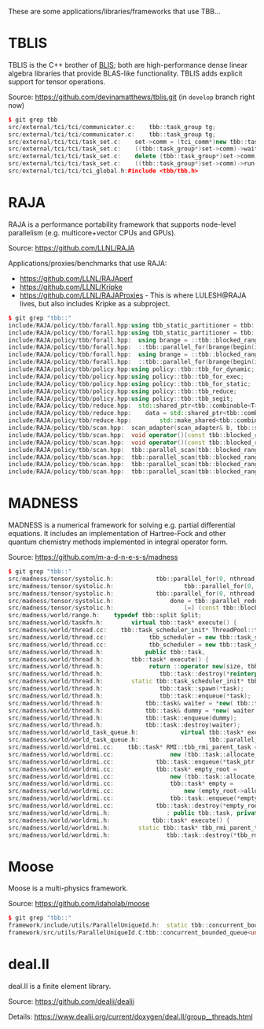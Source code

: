 These are some applications/libraries/frameworks that use TBB...

# TBLIS

TBLIS is the C++ brother of [BLIS](https://github.com/flame/blis); both are high-performance dense linear algebra libraries that provide BLAS-like functionality.  TBLIS adds explicit support for tensor operations.

Source: https://github.com/devinamatthews/tblis.git (in `develop` branch right now)

```c++
$ git grep tbb
src/external/tci/tci/communicator.c:    tbb::task_group tg;
src/external/tci/tci/communicator.c:    tbb::task_group tg;
src/external/tci/tci/task_set.c:    set->comm = (tci_comm*)new tbb::task_group();
src/external/tci/tci/task_set.c:    ((tbb::task_group*)set->comm)->wait();
src/external/tci/tci/task_set.c:    delete (tbb::task_group*)set->comm;
src/external/tci/tci/task_set.c:    ((tbb::task_group*)set->comm)->run(
src/external/tci/tci/tci_global.h:#include <tbb/tbb.h>
```

# RAJA

RAJA is a performance portability framework that supports node-level parallelism (e.g. multicore+vector CPUs and GPUs).

Source: https://github.com/LLNL/RAJA

Applications/proxies/benchmarks that use RAJA:
- https://github.com/LLNL/RAJAperf
- https://github.com/LLNL/Kripke
- https://github.com/LLNL/RAJAProxies - This is where LULESH@RAJA lives, but also includes Kripke as a subproject.

```c++
$ git grep "tbb::"
include/RAJA/policy/tbb/forall.hpp:using tbb_static_partitioner = tbb::static_partitioner;
include/RAJA/policy/tbb/forall.hpp:using tbb_static_partitioner = tbb::auto_partitioner;
include/RAJA/policy/tbb/forall.hpp:  using brange = ::tbb::blocked_range<decltype(iter.begin())>;
include/RAJA/policy/tbb/forall.hpp:  ::tbb::parallel_for(brange(begin(iter), end(iter), p.grain_size),
include/RAJA/policy/tbb/forall.hpp:  using brange = ::tbb::blocked_range<decltype(iter.begin())>;
include/RAJA/policy/tbb/forall.hpp:  ::tbb::parallel_for(brange(begin(iter), end(iter), ChunkSize),
include/RAJA/policy/tbb/policy.hpp:using policy::tbb::tbb_for_dynamic;
include/RAJA/policy/tbb/policy.hpp:using policy::tbb::tbb_for_exec;
include/RAJA/policy/tbb/policy.hpp:using policy::tbb::tbb_for_static;
include/RAJA/policy/tbb/policy.hpp:using policy::tbb::tbb_reduce;
include/RAJA/policy/tbb/policy.hpp:using policy::tbb::tbb_segit;
include/RAJA/policy/tbb/reduce.hpp:  std::shared_ptr<tbb::combinable<T>> data;
include/RAJA/policy/tbb/reduce.hpp:    data = std::shared_ptr<tbb::combinable<T>>(
include/RAJA/policy/tbb/reduce.hpp:        std::make_shared<tbb::combinable<T>>([=]() { return initializer; }));
include/RAJA/policy/tbb/scan.hpp:  scan_adapter(scan_adapter& b, tbb::split)
include/RAJA/policy/tbb/scan.hpp:  void operator()(const tbb::blocked_range<Index_type>& r, Tag)
include/RAJA/policy/tbb/scan.hpp:  void operator()(const tbb::blocked_range<Index_type>& r, Tag)
include/RAJA/policy/tbb/scan.hpp:  tbb::parallel_scan(tbb::blocked_range<Index_type>{0,
include/RAJA/policy/tbb/scan.hpp:  tbb::parallel_scan(tbb::blocked_range<Index_type>{0,
include/RAJA/policy/tbb/scan.hpp:  tbb::parallel_scan(tbb::blocked_range<Index_type>{0,
include/RAJA/policy/tbb/scan.hpp:  tbb::parallel_scan(tbb::blocked_range<Index_type>{0,
```

# MADNESS

MADNESS is a numerical framework for solving e.g. partial differential equations.  It includes an implementation of Hartree-Fock and other quantum chemistry methods implemented in integral operator form.

Source: https://github.com/m-a-d-n-e-s-s/madness

```c++
$ git grep "tbb::"
src/madness/tensor/systolic.h:            tbb::parallel_for(0, nthread, [=](const int id) {
src/madness/tensor/systolic.h:                    tbb::parallel_for(0, nthread,
src/madness/tensor/systolic.h:            tbb::parallel_for(0, nthread, [=](const int id) {
src/madness/tensor/systolic.h:                done = tbb::parallel_reduce(tbb::blocked_range<int>(0,nthread), true,
src/madness/tensor/systolic.h:                    [=] (const tbb::blocked_range<int>& range, bool init) -> bool {
src/madness/world/range.h:    typedef tbb::split Split;
src/madness/world/taskfn.h:        virtual tbb::task* execute() {
src/madness/world/thread.cc:    tbb::task_scheduler_init* ThreadPool::tbb_scheduler = 0;
src/madness/world/thread.cc:            tbb_scheduler = new tbb::task_scheduler_init(nthreads+2);
src/madness/world/thread.cc:            tbb_scheduler = new tbb::task_scheduler_init(nthreads+1);
src/madness/world/thread.h:            public tbb::task,
src/madness/world/thread.h:        tbb::task* execute() {
src/madness/world/thread.h:             return ::operator new(size, tbb::task::allocate_root());
src/madness/world/thread.h:                tbb::task::destroy(*reinterpret_cast<tbb::task*>(p));
src/madness/world/thread.h:        static tbb::task_scheduler_init* tbb_scheduler; ///< \todo Description needed.
src/madness/world/thread.h:                tbb::task::spawn(*task);
src/madness/world/thread.h:                tbb::task::enqueue(*task);
src/madness/world/thread.h:            tbb::task& waiter = *new( tbb::task::allocate_root() ) tbb::empty_task;
src/madness/world/thread.h:            tbb::task& dummy = *new( waiter.allocate_child() ) tbb::empty_task;
src/madness/world/thread.h:            tbb::task::enqueue(dummy);
src/madness/world/thread.h:            tbb::task::destroy(waiter);
src/madness/world/world_task_queue.h:            virtual tbb::task* execute() {
src/madness/world/world_task_queue.h:                    tbb::parallel_reduce(range_, true,
src/madness/world/worldrmi.cc:    tbb::task* RMI::tbb_rmi_parent_task = nullptr;
src/madness/world/worldrmi.cc:                new (tbb::task::allocate_root()) tbb::empty_task;
src/madness/world/worldrmi.cc:            tbb::task::enqueue(*task_ptr, tbb::priority_high);
src/madness/world/worldrmi.cc:            tbb::task* empty_root =
src/madness/world/worldrmi.cc:                new (tbb::task::allocate_root()) tbb::empty_task;
src/madness/world/worldrmi.cc:                tbb::task* empty =
src/madness/world/worldrmi.cc:                    new (empty_root->allocate_child()) tbb::empty_task;
src/madness/world/worldrmi.cc:                tbb::task::enqueue(*empty, tbb::priority_high);
src/madness/world/worldrmi.cc:            tbb::task::destroy(*empty_root);
src/madness/world/worldrmi.h:                : public tbb::task, private madness::Mutex
src/madness/world/worldrmi.h:            tbb::task* execute() {
src/madness/world/worldrmi.h:        static tbb::task* tbb_rmi_parent_task;
src/madness/world/worldrmi.h:                tbb::task::destroy(*tbb_rmi_parent_task);
```

# Moose

Moose is a multi-physics framework.

Source: https://github.com/idaholab/moose

```c++
$ git grep "tbb::"
framework/include/utils/ParallelUniqueId.h:  static tbb::concurrent_bounded_queue<unsigned int> _ids;
framework/src/utils/ParallelUniqueId.C:tbb::concurrent_bounded_queue<unsigned int> ParallelUniqueId::_ids;
```

# deal.II

deal.II is a finite element library.

Source: https://github.com/dealii/dealii

Details: https://www.dealii.org/current/doxygen/deal.II/group__threads.html
